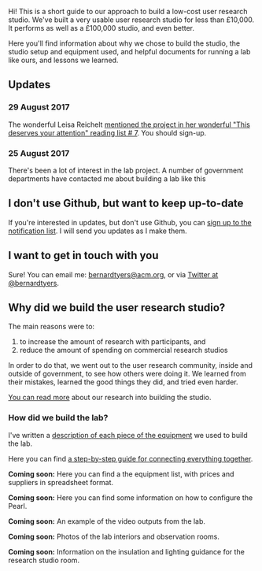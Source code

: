 
Hi! This is a short guide to our approach to build a low-cost user research studio. We've built a very usable user research studio for less than £10,000. It performs as well as a £100,000 studio, and even better.

Here you'll find information about why we chose to build the studio, the studio setup and equipment used, and helpful documents for running a lab like ours, and lessons we learned.

## Updates

### 29 August 2017
The wonderful Leisa Reichelt [mentioned the project in her wonderful "This deserves your attention" reading list # 7](http://tinyletter.com/leisa/letters/leisa-s-reading-list-7). You should sign-up.

### 25 August 2017
There's been a lot of interest in the lab project. A number of government departments have contacted me about building a lab like this

## I don't use Github, but want to keep up-to-date
If you're interested in updates, but don't use Github, you can [sign up to the notification list](https://goo.gl/forms/dvGqsY30PMe54zxY2). I will send you updates as I make them.

## I want to get in touch with you
Sure! You can email me: bernardtyers@acm.org, or via [Twitter at @bernardtyers](https://www.twitter.com/bernardtyers).

## Why did we build the user research studio?
The main reasons were to:

1. to increase the amount of research with participants, and
2. reduce the amount of spending on commercial research studios

In order to do that, we went out to the user research community, inside and outside of government, to see how others were doing it. We learned from their mistakes, learned the good things they did, and tried even harder.

[You can read more](https://ei8fdb.github.io/Build-Low-Cost-User-Research-Lab/Why-did-we-build-a-research-studio) about our research into building the studio.

### How did we build the lab?

I've written a [description of each piece of the equipment](https://ei8fdb.github.io/Build-Low-Cost-User-Research-Lab/TheResearchStudios/TheEquipment) we used to build the lab.

Here you can find [a step-by-step guide for connecting everything together](https://ei8fdb.github.io/Build-Low-Cost-User-Research-Lab/TheResearchStudios/Equipment-Setup-Step-By-Step-Guide).

**Coming soon:** Here you can find a the equipment list, with prices and suppliers in spreadsheet format.

**Coming soon:** Here you can find some information on how to configure the Pearl.

**Coming soon:** An example of the video outputs from the lab.

**Coming soon:** Photos of the lab interiors and observation rooms.

**Coming soon:** Information on the insulation and lighting guidance for the research studio room.
